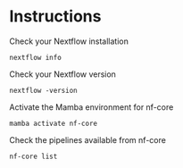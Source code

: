 # Instructions

Check your Nextflow installation

`nextflow info`

Check your Nextflow version

`nextflow -version`

Activate the Mamba environment for nf-core

`mamba activate nf-core`

Check the pipelines available from nf-core

`nf-core list`